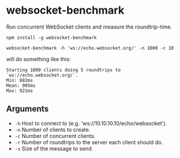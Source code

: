 websocket-benchmark
=========
Run concurrent WebSocket clients and measure the roundtrip-time.
```
npm install -g websocket-benchmark
```

```
websocket-benchmark -h 'ws://echo.websocket.org/' -n 1000 -c 10
```

will do something like this:
```
Starting 1000 clients doing 5 roundtrips to `ws://echo.websocket.org/`.
Min: 882ms
Mean: 905ms
Max: 921ms
```

Arguments
---------
* `-h` Host to connect to (e.g. 'ws://10.10.10.10/echo/websocket').
* `-n` Number of clients to create.
* `-c` Number of concurrent clients.
* `-r` Number of roundtrips to the server each client should do.
* `-s` Size of the message to send.
